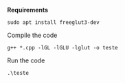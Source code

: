 **Requirements**

```
sudo apt install freeglut3-dev
```

Compile the code

```
g++ *.cpp -lGL -lGLU -lglut -o teste
```

Run the code

```
.\teste
```
